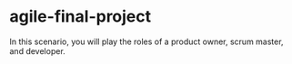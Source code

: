 # agile-final-project
In this scenario, you will play the roles of a product owner, scrum master, and developer.  
